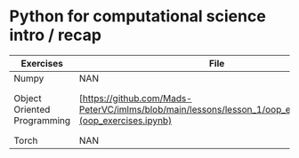 # Python for computational science intro / recap

| Exercises | File | Colab |
| --------  | ---- | ------ |
| Numpy     |  NAN | NAN    |
| Object Oriented Programming | [https://github.com/Mads-PeterVC/imlms/blob/main/lessons/lesson_1/oop_exercises.ipynb](oop_exercises.ipynb) | [ ![Open in Google Colab] ](https://github.com/Mads-PeterVC/imlms/blob/main/lessons/lesson_1/oop_exercises.ipynb) |
| Torch | NAN | NAN | 

[Open in Google Colab]: https://colab.research.google.com/assets/colab-badge.svg

